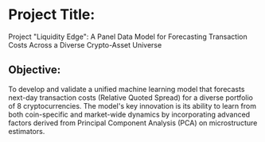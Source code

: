 # Project Title:
Project "Liquidity Edge": A Panel Data Model for Forecasting Transaction Costs Across a Diverse Crypto-Asset Universe

## Objective:
To develop and validate a unified machine learning model that forecasts next-day transaction costs (Relative Quoted Spread) for a diverse portfolio of 8 cryptocurrencies. The model's key innovation is its ability to learn from both coin-specific and market-wide dynamics by incorporating advanced factors derived from Principal Component Analysis (PCA) on microstructure estimators.
